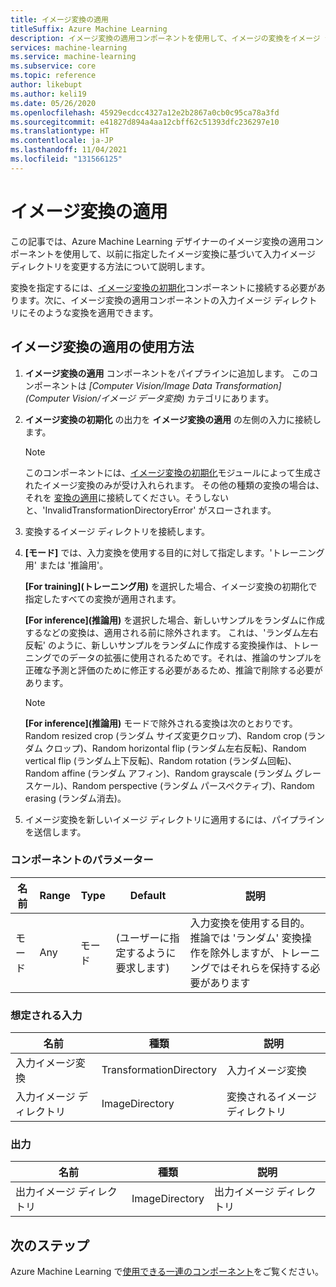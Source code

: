 ```yaml
---
title: イメージ変換の適用
titleSuffix: Azure Machine Learning
description: イメージ変換の適用コンポーネントを使用して、イメージの変換をイメージ ディレクトリに適用する方法について説明します。
services: machine-learning
ms.service: machine-learning
ms.subservice: core
ms.topic: reference
author: likebupt
ms.author: keli19
ms.date: 05/26/2020
ms.openlocfilehash: 45929ecdcc4327a12e2b2867a0cb0c95ca78a3fd
ms.sourcegitcommit: e41827d894a4aa12cbff62c51393dfc236297e10
ms.translationtype: HT
ms.contentlocale: ja-JP
ms.lasthandoff: 11/04/2021
ms.locfileid: "131566125"
---
```

# <a name="apply-image-transformation"></a>イメージ変換の適用 

この記事では、Azure Machine Learning デザイナーのイメージ変換の適用コンポーネントを使用して、以前に指定したイメージ変換に基づいて入力イメージ ディレクトリを変更する方法について説明します。  

変換を指定するには、[イメージ変換の初期化](init-image-transformation.md)コンポーネントに接続する必要があります。次に、イメージ変換の適用コンポーネントの入力イメージ ディレクトリにそのような変換を適用できます。

## <a name="how-to-use-apply-image-transformation"></a>イメージ変換の適用の使用方法  

1. **イメージ変換の適用** コンポーネントをパイプラインに追加します。 このコンポーネントは *[Computer Vision/Image Data Transformation]\(Computer Vision/イメージ データ変換\)* カテゴリにあります。 

2. **イメージ変換の初期化** の出力を **イメージ変換の適用** の左側の入力に接続します。

     > [!NOTE]
     > このコンポーネントには、[イメージ変換の初期化](init-image-transformation.md)モジュールによって生成されたイメージ変換のみが受け入れられます。 その他の種類の変換の場合は、それを [変換の適用](apply-transformation.md)に接続してください。そうしないと、'InvalidTransformationDirectoryError' がスローされます。


3. 変換するイメージ ディレクトリを接続します。

4. **[モード]** では、入力変換を使用する目的に対して指定します。'トレーニング用' または '推論用'。 

   **[For training]\(トレーニング用\)** を選択した場合、イメージ変換の初期化で指定したすべての変換が適用されます。

   **[For inference]\(推論用\)** を選択した場合、新しいサンプルをランダムに作成するなどの変換は、適用される前に除外されます。 これは、'ランダム左右反転' のように、新しいサンプルをランダムに作成する変換操作は、トレーニングでのデータの拡張に使用されるためです。それは、推論のサンプルを正確な予測と評価のために修正する必要があるため、推論で削除する必要があります。

   > [!NOTE]
   > **[For inference]\(推論用\)** モードで除外される変換は次のとおりです。Random resized crop (ランダム サイズ変更クロップ)、Random crop (ランダム クロップ)、Random horizontal flip (ランダム左右反転)、Random vertical flip (ランダム上下反転)、Random rotation (ランダム回転)、Random affine (ランダム アフィン)、Random grayscale (ランダム グレースケール)、Random perspective (ランダム パースペクティブ)、Random erasing (ランダム消去)。

5. イメージ変換を新しいイメージ ディレクトリに適用するには、パイプラインを送信します。  

### <a name="component-parameters"></a>コンポーネントのパラメーター

| 名前 | Range | Type | Default                   | 説明                              |
| ---- | ----- | ---- | ------------------------- | ---------------------------------------- |
| モード | Any   | モード | (ユーザーに指定するように要求します) | 入力変換を使用する目的。 推論では 'ランダム' 変換操作を除外しますが、トレーニングではそれらを保持する必要があります |

### <a name="expected-inputs"></a>想定される入力  

| 名前                       | 種類                    | 説明                       |
| -------------------------- | ----------------------- | --------------------------------- |
| 入力イメージ変換 | TransformationDirectory | 入力イメージ変換        |
| 入力イメージ ディレクトリ      | ImageDirectory          | 変換されるイメージ ディレクトリ |

### <a name="outputs"></a>出力  

| 名前                   | 種類           | 説明            |
| ---------------------- | -------------- | ---------------------- |
| 出力イメージ ディレクトリ | ImageDirectory | 出力イメージ ディレクトリ |

## <a name="next-steps"></a>次のステップ

Azure Machine Learning で[使用できる一連のコンポーネント](component-reference.md)をご覧ください。 
